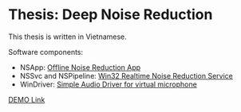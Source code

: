 # Thesis: Deep Noise Reduction

This thesis is written in Vietnamese.

Software components:
- NSApp: [Offline Noise Reduction App](https://github.com/VuNguyen2k/NSApp)
- NSSvc and NSPipeline: [Win32 Realtime Noise Reduction Service](https://github.com/VuNguyen2k/NSSvc)
- WinDriver: [Simple Audio Driver for virtual microphone](https://github.com/VuNguyen2k/WinDriver)

[DEMO Link](https://drive.google.com/file/d/1cQc1b3UGZalrFVIq4QJRSgJuZsoXlDFN/view?usp=sharing)
